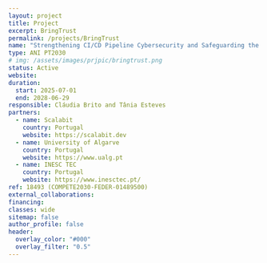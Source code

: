 ```yaml
---
layout: project
title: Project
excerpt: BringTrust
permalink: /projects/BringTrust
name: "Strengthening CI/CD Pipeline Cybersecurity and Safeguarding the Intellectual Property"
type: ANI PT2030
# img: /assets/images/prjpic/bringtrust.png
status: Active
website:
duration:
  start: 2025-07-01
  end: 2028-06-29
responsible: Cláudia Brito and Tânia Esteves
partners:
  - name: Scalabit
    country: Portugal
    website: https://scalabit.dev
  - name: University of Algarve
    country: Portugal
    website: https://www.ualg.pt
  - name: INESC TEC
    country: Portugal
    website: https://www.inesctec.pt/
ref: 18493 (COMPETE2030-FEDER-01489500)
external_collaborations:
financing:
classes: wide
sitemap: false
author_profile: false
header:
  overlay_color: "#000"
  overlay_filter: "0.5"
---
```

